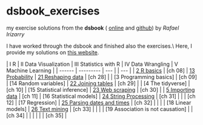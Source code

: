 # dsbook_exercises
my exercise solutions from the **dsbook** (
[online](https://rafalab.github.io/dsbook) and
[github](https://github.com/rafalab/dsbook))
by *Rafael Irizarry*



I have worked through the dsbook and finished also the exercises.\ 
Here, I provide my solutions on [this website](https://braunschweig.github.io/dsbook_exercises/).

| I R    |    II Data Visualization | III Statistics with R | IV Data Wrangling | V Machine Learning |
| ------  | --------- | --- | | --- |
| [2 R basics](ex_03_r_basics.html) |  [ch 08] | [13 Probability](ex_14_probability.html) | [21 Reshaping data](ex_22_reshaping_data.html) | [ch 28] |
| [3 Programming basics]  |  [ch 09] | [14 Random variables] | [22 Joining tables](ex_23_joining_tables.html)    | [ch 29] |
| [4 The tidyverse]  |  [ch 10] | [15 Statistical inference] | [23 Web scraping](ex_24_web_scraping.html)    | [ch 30] |
| [5 Importing data](ex_06_importing_data.html) |  [ch 11] | [16 Statistical models] | [24 String Processing](ex_25_string_processing.html)  |  [ch 31] |
|   | [ch 12] | [17 Regression] | [25 Parsing dates and times](ex_26_parsing_dates_and_times.html)   | [ch 32] |
|   |    | [18 Linear models] | [26 Text mining](ex_27_text_mining.html)  | [ch 33] |
|   |    | [19 Association is not causation] |    | [ch 34] |
|   |    |  |    | [ch 35] |



